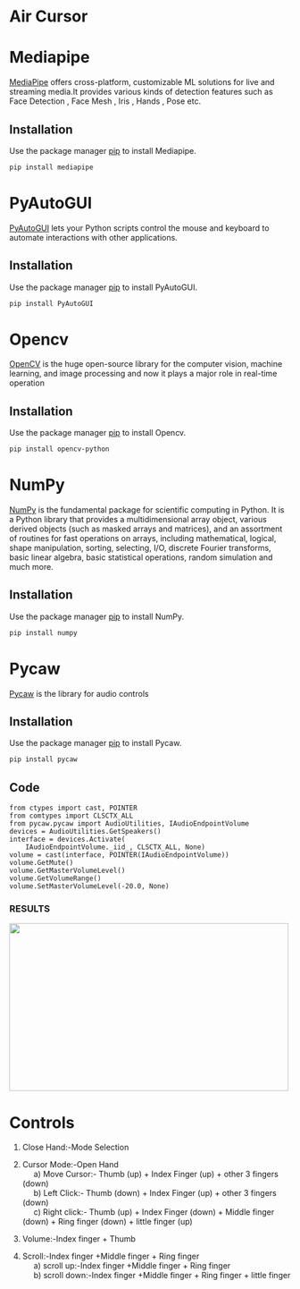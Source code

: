 # Air Cursor




# Mediapipe

[MediaPipe](https://google.github.io/mediapipe/) offers cross-platform, customizable ML solutions for live and streaming media.It provides various kinds of detection features such as Face Detection , Face Mesh , Iris , Hands , Pose etc.

## Installation

Use the package manager [pip](https://pip.pypa.io/en/stable/) to install Mediapipe.

```bash
pip install mediapipe
```

# PyAutoGUI



[PyAutoGUI](https://pyautogui.readthedocs.io/en/latest/) lets your Python scripts control the mouse and keyboard to automate interactions with other applications.
## Installation

Use the package manager [pip](https://pip.pypa.io/en/stable/) to install PyAutoGUI.

```bash
pip install PyAutoGUI
```


# Opencv


[OpenCV](https://opencv.org/) is the huge open-source library for the computer vision, machine learning, and image processing and now it plays a major role in real-time operation

## Installation

Use the package manager [pip](https://pip.pypa.io/en/stable/) to install Opencv.

```bash
pip install opencv-python
```

# NumPy


[NumPy](https://numpy.org/) is the fundamental package for scientific computing in Python. It is a Python library that provides a multidimensional array object, various derived objects (such as masked arrays and matrices), and an assortment of routines for fast operations on arrays, including mathematical, logical, shape manipulation, sorting, selecting, I/O, discrete Fourier transforms, basic linear algebra, basic statistical operations, random simulation and much more.
## Installation

Use the package manager [pip](https://pip.pypa.io/en/stable/) to install NumPy.

```bash
pip install numpy
```
# Pycaw


[Pycaw](https://github.com/AndreMiras/pycaw) is the library for audio controls

## Installation

Use the package manager [pip](https://pip.pypa.io/en/stable/) to install Pycaw.

```bash
pip install pycaw
```


## Code

```
from ctypes import cast, POINTER
from comtypes import CLSCTX_ALL
from pycaw.pycaw import AudioUtilities, IAudioEndpointVolume
devices = AudioUtilities.GetSpeakers()
interface = devices.Activate(
    IAudioEndpointVolume._iid_, CLSCTX_ALL, None)
volume = cast(interface, POINTER(IAudioEndpointVolume))
volume.GetMute()
volume.GetMasterVolumeLevel()
volume.GetVolumeRange()
volume.SetMasterVolumeLevel(-20.0, None)
```

### RESULTS
<img src="https://imgur.com/I1tt2T7.gif" width="500" height="300">



# Controls

1) Close Hand:-Mode Selection<br/>

2) Cursor Mode:-Open Hand<br/>
    &nbsp;&nbsp;&nbsp;&nbsp;&nbsp;a) Move Cursor:- Thumb (up) + Index Finger (up) + other 3 fingers (down)<br/>
    &nbsp;&nbsp;&nbsp;&nbsp;&nbsp;b) Left Click:-  Thumb (down) + Index Finger (up) + other 3 fingers (down)<br/>
    &nbsp;&nbsp;&nbsp;&nbsp;&nbsp;c) Right click:- Thumb (up) + Index Finger (down) + Middle finger (down) + Ring finger (down) + little finger (up)
    
3) Volume:-Index finger + Thumb<br/>

4) Scroll:-Index finger +Middle finger + Ring finger<br/>
 &nbsp;&nbsp;&nbsp;&nbsp;&nbsp;a) scroll up:-Index finger +Middle finger + Ring finger<br/>
 &nbsp;&nbsp;&nbsp;&nbsp;&nbsp;b) scroll down:-Index finger +Middle finger + Ring finger + little finger<br/>
 

